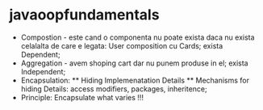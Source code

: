 # javaoopfundamentals

* Compostion - este cand o componenta nu poate exista daca nu exista celalalta de care e legata: User composition cu Cards; exista Dependent;
* Aggregation - avem shoping cart dar nu punem produse in el; exista Independent;
* Encapsulation:
    ** Hiding Implemenatation Details
    ** Mechanisms for hiding Details: access modifiers, packages, inheritence;
* Principle: Encapsulate what varies !!!


